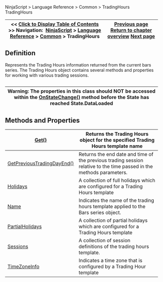 ﻿
NinjaScript > Language Reference > Common > TradingHours
TradingHours

| << [Click to Display Table of Contents](tradinghours.md) >> **Navigation:**     [NinjaScript](ninjascript-1.md) > [Language Reference](language_reference_wip-1.md) > [Common](common-1.md) > TradingHours | [Previous page](zigzag-1.md) [Return to chapter overview](common-1.md) [Next page](tradinghoursget-1.md) |
| --- | --- |

## Definition
Represents the Trading Hours information returned from the current bars series. The Trading Hours object contains several methods and properties for working with various trading sessions.
## 
| Warning: The properties in this class should NOT be accessed within the [OnStateChange()](onstatechange-1.md) method before the State has reached State.DataLoaded |
| --- |

## Methods and Properties
| [Get()](tradinghoursget-1.md) | Returns the Trading Hours object for the specified Trading Hours template name |
| --- | --- |
| [GetPreviousTradingDayEnd()](getprevioustradingdayend-1.md) | Returns the end date and time of the previous trading session relative to the time passed in the methods parameters. |
| [Holidays](holidays-1.md) | A collection of full holidays which are configured for a Trading Hours template |
| [Name](tradinghours_name-1.md) | Indicates the name of the trading hours template applied to the Bars series object. |
| [PartialHolidays](partialholidays-1.md) | A collection of partial holidays which are configured for a Trading Hours template |
| [Sessions](tradinghours_sessions-1.md) | A collection of session definitions of the trading hours template. |
| [TimeZoneInfo](timezoneinfo-1.md) | Indicates a time zone that is configured by a Trading Hour template |

